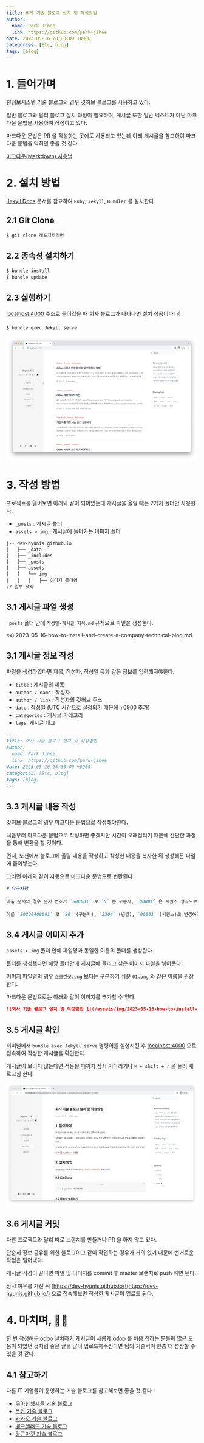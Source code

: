 ```yaml
---
title: 회사 기술 블로그 설치 및 작성방법
author:
  name: Park Jihee
  link: https://github.com/park-jihee
date: 2023-05-16 20:00:00 +0900
categories: [Etc, blog]
tags: [blog]
---
```


# 1. 들어가며

현정보시스템 기술 블로그의 경우 깃허브 블로그를 사용하고 있다.

일반 블로그와 달리 블로그 설치 과정이 필요하며, 게시글 또한 일반 텍스트가 아닌 마크다운 문법을 사용하여 작성하고 있다.

마크다운 문법은 PR 을 작성하는 곳에도 사용되고 있는데 아래 게시글을 참고하여 마크다운 문법을 익히면 좋을 것 같다.

[마크다운(Markdown) 사용법](https://gist.github.com/ihoneymon/652be052a0727ad59601)

# 2. 설치 방법

[Jekyll Docs](https://jekyllrb.com/docs/) 문서를 참고하여 `Ruby`, `Jekyll`, `Bundler` 를 설치한다.

## 2.1 Git Clone

```bash
$ git clone 레포지토리명
```

## 2.2 종속성 설치하기

```bash
$ bundle install
$ bundle update
```

## 2.3 실행하기

[localhost:4000](http://localhost:4000) 주소로 들어갔을 때 회사 블로그가 나타나면 설치 성공이다! ✌️

```bash
$ bundle exec Jekyll serve
```

![회사 기술 블로그 설치 및 작성방법 1](/assets/img/2023-05-16-how-to-install-and-create-a-company-technical-blog/01.png)

# 3. 작성 방법

프로젝트를 열어보면 아래와 같이 되어있는데 게시글을 올릴 때는 2가지 폴더만 사용한다.

- `_posts` : 게시글 폴더
- `assets > img` : 게시글에 들어가는 이미지 폴더

```
|-- dev-hyunis.github.io
|   ├── _data
|   ├── _includes
|   ├── _posts
|   ├── assets
|   │   └── img
|   │   │   ├── 이미지 폴더명
// 일부 생략
```

## 3.1 게시글 파일 생성

`_posts` 폴더 안에 `작성일-게시글 제목.md` 규칙으로 파일을 생성한다.

ex) 2023-05-16-how-to-install-and-create-a-company-technical-blog.md

## 3.1 게시글 정보 작성

파일을 생성하였다면 제목, 작성자, 작성일 등과 같은 정보를 입력해줘야한다.

- `title` : 게시글의 제목
- `author / name` : 작성자
- `author / link` : 작성자의 깃허브 주소
- `date` : 작성일 (UTC 시간으로 설정되기 때문에 +0900 추가)
- `categories` : 게시글 카테고리
- `tags`: 게시글 태그

```markdown
---
title: 회사 기술 블로그 설치 및 작성방법
author:
  name: Park Jihee
  link: https://github.com/park-jihee
date: 2023-05-16 20:00:00 +0900
categories: [Etc, blog]
tags: [blog]
---
```

## 3.3 게시글 내용 작성

깃허브 블로그의 경우 마크다운 문법으로 작성해야한다.

처음부터 마크다운 문법으로 작성하면 좋겠지만 시간이 오래걸리기 때문에 간단한 과정을 통해 변환을 할 것이다.

먼저, 노션에서 블로그에 올릴 내용을 작성하고 작성한 내용을 복사한 뒤 생성해둔 파일에 붙여넣는다.

그러면 아래와 같이 자동으로 마크다운 문법으로 변환된다.

```markdown
# 요구사항

매출 문서의 경우 문서 번호가 `S00001` 로 `S` 는 구분자, `00001` 은 시퀀스 형식으로 생성된다.

이를 `SO230400001` 로 `SO` (구분자), `2304` (년월), `00001` (시퀀스)로 변경하고 싶다면 새로운 시퀀스를 생성해주면 된다.
```

## 3.4 게시글 이미지 추가

`assets > img` 폴더 안에 파일명과 동일한 이름의 폴더를 생성한다.

폴더를 생성했다면 해당 폴더안에 게시글에 올리고 싶은 이미지 파일을 넣어준다.

이미지 파일명의 경우 `스크린샷.png` 보다는 구분하기 쉬운 `01.png` 와 같은 이름을 권장한다.

마크다운 문법으로는 아래와 같이 이미지를 추가할 수 있다.

```markdown
![회사 기술 블로그 설치 및 작성방법 1](/assets/img/2023-05-16-how-to-install-and-create-a-company-technical-blog/01.png)
```

## 3.5 게시글 확인

터미널에서 `bundle exec Jekyll serve` 명령어를 실행시킨 후 [localhost:4000](http://localhost:4000) 으로 접속하여 작성한 게시글을 확인한다.

게시글이 보이지 않는다면 적용될 때까지 잠시 기다리거나 `⌘ + shift + r` 을 눌러 새로고침 한다.

![회사 기술 블로그 설치 및 작성방법 2](/assets/img/2023-05-16-how-to-install-and-create-a-company-technical-blog/02.png)

## 3.6 게시글 커밋

다른 프로젝트와 달리 따로 브랜치를 만들거나 PR 을 하지 않고 있다.

단순히 정보 공유를 위한 블로그이고 같이 작업하는 경우가 거의 없기 때문에 번거로운 작업은 덜어냈다.

게시글 작성이 끝나면 파일 및 이미지를 commit 후 master 브랜치로 push 하면 된다.

잠시 여유를 가진 뒤 [https://dev-hyunis.github.io/](https://dev-hyunis.github.io/) 으로 접속해보면 작성한 게시글이 업로드 된다.

# 4. 마치며, 🙇🏻

한 번 작성해둔 odoo 설치하기 게시글이 새롭게 odoo 를 처음 접하는 분들께 많은 도움이 되었던 것처럼 좋은 글을 많이 업로드해주신다면 팀의 기술력이 한층 더 성장할 수 있을 것 같다.

## 4.1 참고하기

다른 IT 기업들이 운영하는 기술 블로그를 참고해보면 좋을 것 같다 !

- [우아한형제들 기술 블로그](https://techblog.woowahan.com/)
- [쏘카 기술 블로그](https://tech.socarcorp.kr/)
- [카카오 기술 블로그](https://tech.kakao.com/)
- [뱅크샐러드 기술 블로그](https://blog.banksalad.com/)
- [당근마켓 기술 블로그](https://medium.com/daangn)
